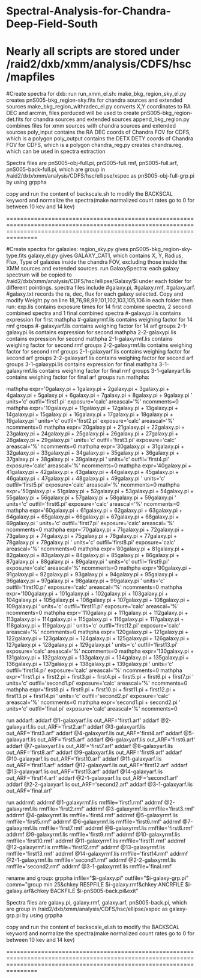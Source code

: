 # Spectral-Analysis-for-Chandra-Deep-Field-South

Nearly all scripts are stored under /raid2/dxb/xmm/analysis/CDFS/hsc/mapfiles
===========================================================================================================================================================================
#Create spectra for dxb:
run run_xmm_el.sh:
    make_bkg_region_sky_el.py creates pnS005-bkg_region-sky.fits for chandra sources and extended sources
    make_bkg_region_withradec_el.py converts X,Y coordinates to RA DEC and arcmin, files porduced will be used to create pnS005-bkg_region-det.fits for chandra sources and extended sources
    append_bkg_region.py combines files for xmm sources with chandra sources and extended sources
    poly_input contains the RA DEC coords of Chandra FOV for CDFS, which is a polygon
    poly_output contains the DETX DETY coords of Chandra FOV for CDFS, which is a polygon
    chandra_reg.py creates chandra.reg, which can be used in spectra extraction

Spectra files are pnS005-obj-full.pi, pnS005-full.rmf, pnS005-full.arf, pnS005-back-full.pi, which are group in /raid2/dxb/xmm/analysis/CDFS/hsc/ellipse/xspec as pnS005-obj-full-grp.pi by using grppha

copy and run the content of backscale.sh to modify the BACKSCAL keyword and normalize the spectra(make normalized count rates go to 0 for between 10 kev and 14 kev)

===========================================================================================================================================================================

#Create spectra for galaxies:
region_sky.py gives pnS005-bkg_region-sky-type.fits
galaxy_el.py gives GALAXY_CAT1, which contains X, Y, Radius, Flux, Type of galaxies inside the chandra FOV, excluding those inside the XMM sources and extended sources.
run GalaxySpectra:
    each galaxy spectrum will be copied to /raid2/dxb/xmm/analysis/CDFS/hsc/ellipse/Galaxy/$i under each folder for different pointings.
    spectra files include #galaxy.pi, #galaxy.rmf, #galaxy.arf. #galaxy.txt records the ra, dec, flux for each galaxy selected.
Copy and modify Weight.py on line 18,76,98,99,101,102,103,105,106 in each folder then run:
    exp.lis contains exposure times for 14 first combine spectra, 2 second combined spectra and 1 final combined spectra
    #-galaxypi.lis contains expression for first mathpha
    #-galaxyrmf.lis contains weighing factor for 14 rmf groups
    #-galaxyarf.lis contains weighing factor for 14 arf groups
    2-1-galaxypi.lis contains expression for second mathpha
    2-2-galaxypi.lis contains expression for second mathpha
    2-1-galaxyrmf.lis contains weighing factor for second rmf groups
    2-2-galaxyrmf.lis contains weighing factor for second rmf groups
    2-1-galaxyarf.lis contains weighing factor for second arf groups
    2-2-galaxyarf.lis contains weighing factor for second arf groups
    3-1-galaxypi.lis contains expression for final mathpha
    3-1-galaxyrmf.lis contains weighing factor for final rmf groups
    3-1-galaxyarf.lis contains weighing factor for final arf groups
run mathpha:

mathpha expr='0galaxy.pi + 1galaxy.pi + 2galaxy.pi + 3galaxy.pi + 4galaxy.pi + 5galaxy.pi + 6galaxy.pi + 7galaxy.pi + 8galaxy.pi + 9galaxy.pi  ' units='c' outfil='first1.pi' exposure='calc' areascal='%' ncomments=0
mathpha expr='10galaxy.pi + 11galaxy.pi + 12galaxy.pi + 13galaxy.pi + 14galaxy.pi + 15galaxy.pi + 16galaxy.pi + 17galaxy.pi + 18galaxy.pi + 19galaxy.pi  ' units='c' outfil='first2.pi' exposure='calc' areascal='%' ncomments=0
mathpha expr='20galaxy.pi + 21galaxy.pi + 22galaxy.pi + 23galaxy.pi + 24galaxy.pi + 25galaxy.pi + 26galaxy.pi + 27galaxy.pi + 28galaxy.pi + 29galaxy.pi  ' units='c' outfil='first3.pi' exposure='calc' areascal='%' ncomments=0
mathpha expr='30galaxy.pi + 31galaxy.pi + 32galaxy.pi + 33galaxy.pi + 34galaxy.pi + 35galaxy.pi + 36galaxy.pi + 37galaxy.pi + 38galaxy.pi + 39galaxy.pi ' units='c' outfil='first4.pi' exposure='calc' areascal='%' ncomments=0
mathpha expr='40galaxy.pi + 41galaxy.pi + 42galaxy.pi + 43galaxy.pi + 44galaxy.pi + 45galaxy.pi + 46galaxy.pi + 47galaxy.pi + 48galaxy.pi + 49galaxy.pi  ' units='c' outfil='first5.pi' exposure='calc' areascal='%' ncomments=0
mathpha expr='50galaxy.pi + 51galaxy.pi + 52galaxy.pi + 53galaxy.pi + 54galaxy.pi + 55galaxy.pi + 56galaxy.pi + 57galaxy.pi + 58galaxy.pi + 59galaxy.pi  ' units='c' outfil='first6.pi' exposure='calc' areascal='%' ncomments=0
mathpha expr='60galaxy.pi + 61galaxy.pi + 62galaxy.pi + 63galaxy.pi + 64galaxy.pi + 65galaxy.pi + 66galaxy.pi + 67galaxy.pi + 68galaxy.pi + 69galaxy.pi  ' units='c' outfil='first7.pi' exposure='calc' areascal='%' ncomments=0
mathpha expr='70galaxy.pi + 71galaxy.pi + 72galaxy.pi + 73galaxy.pi + 74galaxy.pi + 75galaxy.pi + 76galaxy.pi + 77galaxy.pi + 78galaxy.pi + 79galaxy.pi  ' units='c' outfil='first8.pi' exposure='calc' areascal='%' ncomments=0
mathpha expr='80galaxy.pi + 81galaxy.pi + 82galaxy.pi + 83galaxy.pi + 84galaxy.pi + 85galaxy.pi + 86galaxy.pi + 87galaxy.pi + 88galaxy.pi + 89galaxy.pi  ' units='c' outfil='first9.pi' exposure='calc' areascal='%' ncomments=0
mathpha expr='90galaxy.pi + 91galaxy.pi + 92galaxy.pi + 93galaxy.pi + 94galaxy.pi + 95galaxy.pi + 96galaxy.pi + 97galaxy.pi + 98galaxy.pi + 99galaxy.pi  ' units='c' outfil='first10.pi' exposure='calc' areascal='%' ncomments=0
mathpha expr='100galaxy.pi + 101galaxy.pi + 102galaxy.pi + 103galaxy.pi + 104galaxy.pi + 105galaxy.pi + 106galaxy.pi + 107galaxy.pi + 108galaxy.pi + 109galaxy.pi  ' units='c' outfil='first11.pi' exposure='calc' areascal='%' ncomments=0
mathpha expr='110galaxy.pi + 111galaxy.pi + 112galaxy.pi + 113galaxy.pi + 114galaxy.pi + 115galaxy.pi + 116galaxy.pi + 117galaxy.pi + 118galaxy.pi + 119galaxy.pi  ' units='c' outfil='first12.pi' exposure='calc' areascal='%' ncomments=0
mathpha expr='120galaxy.pi + 121galaxy.pi + 122galaxy.pi + 123galaxy.pi + 124galaxy.pi + 125galaxy.pi + 126galaxy.pi + 127galaxy.pi + 128galaxy.pi + 129galaxy.pi ' units='c' outfil='first13.pi' exposure='calc' areascal='%' ncomments=0
mathpha expr='130galaxy.pi + 131galaxy.pi + 132galaxy.pi + 133galaxy.pi + 134galaxy.pi + 135galaxy.pi + 136galaxy.pi + 137galaxy.pi + 138galaxy.pi + 139galaxy.pi ' units='c' outfil='first14.pi' exposure='calc' areascal='%' ncomments=0
mathpha expr='first1.pi + first2.pi + first3.pi + first4.pi + first5.pi + first6.pi + first7.pi  ' units='c' outfil='second1.pi' exposure='calc' areascal='%' ncomments=0
mathpha expr='first8.pi + first9.pi + first10.pi + first11.pi + first12.pi + first13.pi + first14.pi  ' units='c' outfil='second2.pi' exposure='calc' areascal='%' ncomments=0
mathpha expr='second1.pi + second2.pi  ' units='c' outfil='final.pi' exposure='calc' areascal='%' ncomments=0

run addarf:
addarf @1-galaxyarf.lis out_ARF='first1.arf'
addarf @2-galaxyarf.lis out_ARF='first2.arf'
addarf @3-galaxyarf.lis out_ARF='first3.arf'
addarf @4-galaxyarf.lis out_ARF='first4.arf'
addarf @5-galaxyarf.lis out_ARF='first5.arf'
addarf @6-galaxyarf.lis out_ARF='first6.arf'
addarf @7-galaxyarf.lis out_ARF='first7.arf'
addarf @8-galaxyarf.lis out_ARF='first8.arf'
addarf @9-galaxyarf.lis out_ARF='first9.arf'
addarf @10-galaxyarf.lis out_ARF='first10.arf'
addarf @11-galaxyarf.lis out_ARF='first11.arf'
addarf @12-galaxyarf.lis out_ARF='first12.arf'
addarf @13-galaxyarf.lis out_ARF='first13.arf'
addarf @14-galaxyarf.lis out_ARF='first14.arf'
addarf @2-1-galaxyarf.lis out_ARF='second1.arf'
addarf @2-2-galaxyarf.lis out_ARF='second2.arf'
addarf @3-1-galaxyarf.lis out_ARF='final.arf'

run addrmf:
addrmf @1-galaxyrmf.lis rmffile='first1.rmf'
addrmf @2-galaxyrmf.lis rmffile='first2.rmf'
addrmf @3-galaxyrmf.lis rmffile='first3.rmf'
addrmf @4-galaxyrmf.lis rmffile='first4.rmf'
addrmf @5-galaxyrmf.lis rmffile='first5.rmf'
addrmf @6-galaxyrmf.lis rmffile='first6.rmf'
addrmf @7-galaxyrmf.lis rmffile='first7.rmf'
addrmf @8-galaxyrmf.lis rmffile='first8.rmf'
addrmf @9-galaxyrmf.lis rmffile='first9.rmf'
addrmf @10-galaxyrmf.lis rmffile='first10.rmf'
addrmf @11-galaxyrmf.lis rmffile='first11.rmf'
addrmf @12-galaxyrmf.lis rmffile='first12.rmf'
addrmf @13-galaxyrmf.lis rmffile='first13.rmf'
addrmf @14-galaxyrmf.lis rmffile='first14.rmf'
addrmf @2-1-galaxyrmf.lis rmffile='second1.rmf'
addrmf @2-2-galaxyrmf.lis rmffile='second2.rmf'
addrmf @3-1-galaxyrmf.lis rmffile='final.rmf'

rename and group:
grppha infile="$i-galaxy.pi" outfile="$i-galaxy-grp.pi" comm="group min 25&chkey RESPFILE $i-galaxy.rmf&chkey ANCRFILE $i-galaxy.arf&chkey BACKFILE $i-pnS005-back.pi&exit"

Spectra files are galaxy.pi, galaxy.rmf, galaxy.arf, pnS005-back.pi, which are group in /raid2/dxb/xmm/analysis/CDFS/hsc/ellipse/xspec as galaxy-grp.pi by using grppha

copy and run the content of backscale_el.sh to modify the BACKSCAL keyword and normalize the spectra(make normalized count rates go to 0 for between 10 kev and 14 kev)

===========================================================================================================================================================================



    
    


    
    
    
    
    
